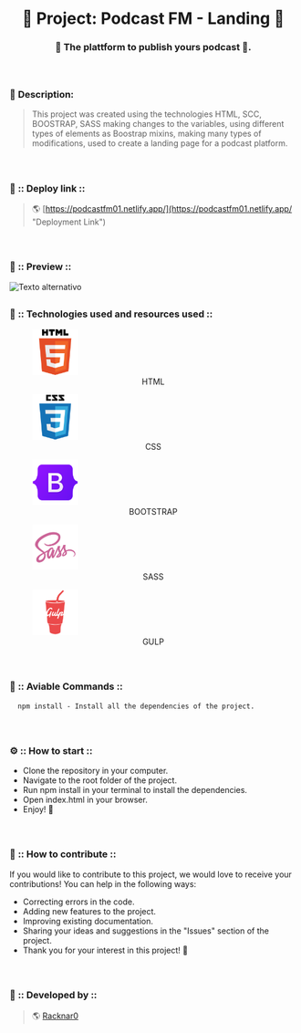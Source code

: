 <h1 align="center">🌟 Project: Podcast FM - Landing 🎨</h1>

<h3 align="center">📝 The plattform to publish yours podcast 📝.</h3>

<br>


## <h3>📄 **Description:**</h3>
> This project was created using the technologies HTML, SCC, BOOSTRAP, SASS making changes to the variables, using different types of elements as Boostrap mixins, making many types of modifications, used to create a landing page for a podcast platform.

<br>


## <h3>📄 **:: Deploy link ::**</h3>
> 🌎 [https://podcastfm01.netlify.app/](https://podcastfm01.netlify.app/ "Deployment Link")

<br>

## <h3>📄 **:: Preview ::**</h3>
<img src="./preview.gif" alt="Texto alternativo" width="400px">

<br>

## <h3>📄 **:: Technologies used and resources used ::**</h3>
  <figure>
    <img src="https://github.com/Racknar0/logos/blob/master/coleccion-logos/html5.png?raw=true" alt="css3" width="80" height="80" />
    <figcaption style="text-align: center">HTML</figcaption>
  </figure>

  <figure>
    <img src="https://raw.githubusercontent.com/devicons/devicon/master/icons/css3/css3-original-wordmark.svg" alt="css3" width="80" height="80" /> 
    <figcaption style="text-align: center">CSS</figcaption>
  </figure>

  <figure>
    <img src="https://raw.githubusercontent.com/Racknar0/logos/181ca6311c2bd5811614e50fb29a6c713bc4575e/coleccion-logos/bootstrap/bootstrap-original.svg" alt="bootstrap" width="80" height="80" />
    <figcaption style="text-align: center">BOOTSTRAP</figcaption>
  </figure>

  <figure>
    <img
      src="https://raw.githubusercontent.com/Racknar0/logos/master/coleccion-logos/sass.png" alt="sass" width="80"
      height="80" />
    <figcaption style="text-align: center">SASS</figcaption>
  </figure>

  <figure>
    <img
      src="https://raw.githubusercontent.com/Racknar0/logos/181ca6311c2bd5811614e50fb29a6c713bc4575e/coleccion-logos/gulp/gulp-plain.svg" alt="sass" width="80"
      height="80" />
    <figcaption style="text-align: center">GULP</figcaption>
  </figure>

<br>

## <h3>🤖 **:: Aviable Commands ::**</h3>
      npm install - Install all the dependencies of the project.


<br>

## <h3>⚙️ **:: How to start ::**</h3>
- Clone the repository in your computer.
- Navigate to the root folder of the project.
- Run npm install in your terminal to install the dependencies.
- Open index.html in your browser.
- Enjoy! 🎉

<br>

## <h3>🤝 **:: How to contribute ::**</h3>
If you would like to contribute to this project, we would love to receive your contributions! You can help in the following ways:
- Correcting errors in the code.
- Adding new features to the project.
- Improving existing documentation.
- Sharing your ideas and suggestions in the "Issues" section of the project.
- Thank you for your interest in this project! 🎉


<br>

## <h3>🤝 **:: Developed by ::**</h3>
> 🌎 [Racknar0](https://github.com/Racknar0 "Deployment Link")
